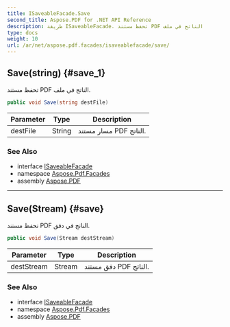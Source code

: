 ```yaml
---
title: ISaveableFacade.Save
second_title: Aspose.PDF for .NET API Reference
description: طريقة ISaveableFacade. تحفظ مستند PDF الناتج في ملف
type: docs
weight: 10
url: /ar/net/aspose.pdf.facades/isaveablefacade/save/
---
```

## Save(string) {#save_1}

تحفظ مستند PDF الناتج في ملف.

```csharp
public void Save(string destFile)
```

| Parameter | Type | Description |
| --- | --- | --- |
| destFile | String | مسار مستند PDF الناتج. |

### See Also

* interface [ISaveableFacade](../)
* namespace [Aspose.Pdf.Facades](../../../aspose.pdf.facades/)
* assembly [Aspose.PDF](../../../)

---

## Save(Stream) {#save}

تحفظ مستند PDF الناتج في دفق.

```csharp
public void Save(Stream destStream)
```

| Parameter | Type | Description |
| --- | --- | --- |
| destStream | Stream | دفق مستند PDF الناتج. |

### See Also

* interface [ISaveableFacade](../)
* namespace [Aspose.Pdf.Facades](../../../aspose.pdf.facades/)
* assembly [Aspose.PDF](../../../)